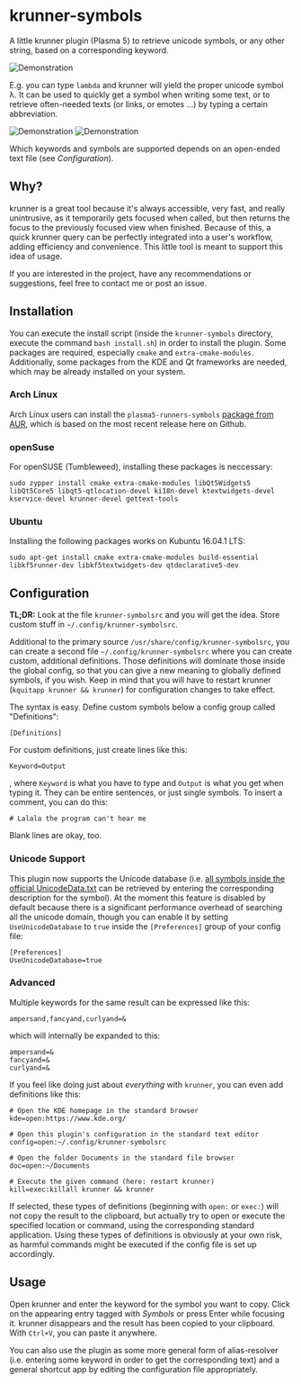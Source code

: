 # krunner-symbols

A little krunner plugin (Plasma 5) to retrieve unicode symbols, or any other string, based on a corresponding keyword.

![Demonstration](https://raw.githubusercontent.com/domschrei/krunner-symbols/master/img/demonstration1.png)

E.g. you can type `lambda` and krunner will yield the proper unicode symbol λ. It can be used to quickly get a symbol when writing some text, or to retrieve often-needed texts (or links, or emotes ...) by typing a certain abbreviation.

![Demonstration](https://raw.githubusercontent.com/domschrei/krunner-symbols/master/img/demonstration2.png)
![Demonstration](https://raw.githubusercontent.com/domschrei/krunner-symbols/master/img/demonstration3.png)

Which keywords and symbols are supported depends on an open-ended text file (see *Configuration*).

## Why?

krunner is a great tool because it's always accessible, very fast, and really unintrusive, as it temporarily gets focused when called, but then returns the focus to the previously focused view when finished. Because of this, a quick krunner query can be perfectly integrated into a user's workflow, adding efficiency and convenience. This little tool is meant to support this idea of usage.

If you are interested in the project, have any recommendations or suggestions, feel free to contact me or post an issue.

## Installation

You can execute the install script (inside the `krunner-symbols` directory, execute the command `bash install.sh`) in order to install the plugin. Some packages are required, especially `cmake` and `extra-cmake-modules`. Additionally, some packages from the KDE and Qt frameworks are needed, which may be already installed on your system.


### Arch Linux 

Arch Linux users can install the `plasma5-runners-symbols` [package from AUR](https://aur.archlinux.org/packages/plasma5-runners-symbols/ "link to AUR package"), which is based on the most recent release here on Github.

### openSuse

For openSUSE (Tumbleweed), installing these packages is neccessary:

```
sudo zypper install cmake extra-cmake-modules libQt5Widgets5 libQt5Core5 libqt5-qtlocation-devel ki18n-devel ktextwidgets-devel kservice-devel krunner-devel gettext-tools
```

### Ubuntu

Installing the following packages works on Kubuntu 16.04.1 LTS:

``` 
sudo apt-get install cmake extra-cmake-modules build-essential libkf5runner-dev libkf5textwidgets-dev qtdeclarative5-dev
```


## Configuration

**TL;DR:** Look at the file `krunner-symbolsrc` and you will get the idea. Store custom stuff in `~/.config/krunner-symbolsrc`.

Additional to the primary source `/usr/share/config/krunner-symbolsrc`, you can create a second file `~/.config/krunner-symbolsrc` where you can create custom, additional definitions. Those definitions will dominate those inside the global config, so that you can give a new meaning to globally defined symbols, if you wish. Keep in mind that you will have to restart krunner (`kquitapp krunner && krunner`) for configuration changes to take effect.

The syntax is easy. Define custom symbols below a config group called "Definitions":
```
[Definitions]
```
For custom definitions, just create lines like this:
```
Keyword=Output
```
, where `Keyword` is what you have to type and `Output` is what you get when typing it. They can be entire sentences, or just single symbols. To insert a comment, you can do this: 

```
# Lalala the program can't hear me
```

Blank lines are okay, too.

### Unicode Support

This plugin now supports the Unicode database (i.e. [all symbols inside the official UnicodeData.txt](http://www.unicode.org/Public/UCD/latest/ucd/UnicodeData.txt) can be retrieved by entering the corresponding description for the symbol). At the moment this feature is disabled by default because there is a significant performance overhead of searching all the unicode domain, though you can enable it by setting `UseUnicodeDatabase` to `true` inside the `[Preferences]` group of your config file:

```
[Preferences]
UseUnicodeDatabase=true
```

### Advanced

Multiple keywords for the same result can be expressed like this:
```
ampersand,fancyand,curlyand=&
```
which will internally be expanded to this:
```
ampersand=&
fancyand=&
curlyand=&
```

If you feel like doing just about *everything* with `krunner`, you can even add definitions like this:

```
# Open the KDE homepage in the standard browser
kde=open:https://www.kde.org/

# Open this plugin's configuration in the standard text editor
config=open:~/.config/krunner-symbolsrc

# Open the folder Documents in the standard file browser
doc=open:~/Documents

# Execute the given command (here: restart krunner)
kill=exec:killall krunner && krunner
```

If selected, these types of definitions (beginning with `open:` or `exec:`) will not copy the result to the clipboard, but actually try to open or execute the specified location or command, using the corresponding standard application. Using these types of definitions is obviously at your own risk, as harmful commands might be executed if the config file is set up accordingly.

## Usage

Open krunner and enter the keyword for the symbol you want to copy. Click on the appearing entry tagged with *Symbols* or press Enter while focusing it. krunner disappears and the result has been copied to your clipboard. With `Ctrl+V`, you can paste it anywhere.

You can also use the plugin as some more general form of alias-resolver (i.e. entering some keyword in order to get the corresponding text) and a general shortcut app by editing the configuration file appropriately.
